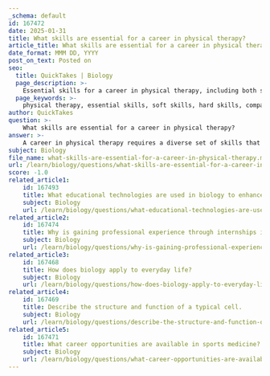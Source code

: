 ```yaml
---
_schema: default
id: 167472
date: 2025-01-31
title: What skills are essential for a career in physical therapy?
article_title: What skills are essential for a career in physical therapy?
date_format: MMM DD, YYYY
post_on_text: Posted on
seo:
  title: QuickTakes | Biology
  page_description: >-
    Essential skills for a career in physical therapy, including both soft skills and hard skills necessary for effective patient care and positive outcomes.
  page_keywords: >-
    physical therapy, essential skills, soft skills, hard skills, compassion, empathy, communication, problem-solving, patience, positive attitude, technical skills, time management, physical stamina, continuing education, assessment skills, patient care, therapy techniques, professional development
author: QuickTakes
question: >-
    What skills are essential for a career in physical therapy?
answer: >-
    A career in physical therapy requires a diverse set of skills that can be categorized into soft skills and hard skills. Here are the essential skills for physical therapists:\n\n### Soft Skills\n1. **Compassion and Empathy**: Understanding and relating to patients' feelings and experiences is crucial. Physical therapists must be able to connect with patients on a personal level to foster trust and motivation.\n   \n2. **Communication Skills**: Clear communication is vital for explaining treatment plans, exercises, and progress to patients and their families. It also involves active listening to understand patients' concerns and feedback.\n\n3. **Patience**: Working with patients who may be in pain or struggling with their recovery requires a high level of patience. Therapists must be able to support patients through their challenges without frustration.\n\n4. **Problem-Solving Skills**: Physical therapists need to develop creative solutions to address individual patient needs and barriers to recovery. This includes adapting treatment plans based on patient progress and feedback.\n\n5. **Positive Attitude**: Maintaining a positive outlook can significantly impact patient motivation and morale. A therapist's attitude can influence the overall treatment environment.\n\n### Hard Skills\n1. **Technical Skills**: Proficiency in various therapeutic techniques and modalities is essential. This includes knowledge of exercises, manual therapy, and the use of equipment.\n\n2. **Time Management**: Physical therapists often manage multiple patients and administrative tasks in a day. Effective time management ensures that each patient receives adequate attention and care.\n\n3. **Physical Stamina**: The job often requires physical activity, including lifting patients, demonstrating exercises, and performing manual therapy. A high level of physical fitness is necessary to perform these tasks effectively.\n\n4. **Continuing Education**: Staying updated with the latest research, techniques, and best practices in physical therapy is crucial for providing high-quality care. This involves ongoing professional development and education.\n\n5. **Assessment Skills**: The ability to assess a patient's condition accurately is fundamental. This includes evaluating physical capabilities, understanding medical histories, and identifying areas for improvement.\n\n### Conclusion\nIn summary, a successful physical therapist combines soft skills like empathy and communication with hard skills such as technical proficiency and time management. Developing these skills is essential for providing effective patient care and achieving positive outcomes in physical therapy.
subject: Biology
file_name: what-skills-are-essential-for-a-career-in-physical-therapy.md
url: /learn/biology/questions/what-skills-are-essential-for-a-career-in-physical-therapy
score: -1.0
related_article1:
    id: 167493
    title: What educational technologies are used in biology to enhance learning?
    subject: Biology
    url: /learn/biology/questions/what-educational-technologies-are-used-in-biology-to-enhance-learning
related_article2:
    id: 167474
    title: Why is gaining professional experience through internships important for medical school preparation?
    subject: Biology
    url: /learn/biology/questions/why-is-gaining-professional-experience-through-internships-important-for-medical-school-preparation
related_article3:
    id: 167468
    title: How does biology apply to everyday life?
    subject: Biology
    url: /learn/biology/questions/how-does-biology-apply-to-everyday-life
related_article4:
    id: 167469
    title: Describe the structure and function of a typical cell.
    subject: Biology
    url: /learn/biology/questions/describe-the-structure-and-function-of-a-typical-cell
related_article5:
    id: 167471
    title: What career opportunities are available in sports medicine?
    subject: Biology
    url: /learn/biology/questions/what-career-opportunities-are-available-in-sports-medicine
---
```


&nbsp;